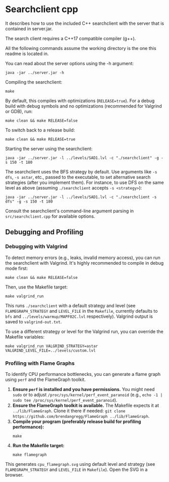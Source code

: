 # Searchclient cpp

It describes how to use the included C++ searchclient with the server that is contained in server.jar.

The search client requires a C++17 compatible compiler (g++).

All the following commands assume the working directory is the one this readme is located in.

You can read about the server options using the -h argument:

```
java -jar ../server.jar -h
```

Compiling the searchclient:
```
make
```

By default, this compiles with optimizations (`RELEASE=true`). For a debug build with debug symbols and no optimizations (recommended for Valgrind or GDB), run:
```
make clean && make RELEASE=false
```
To switch back to a release build:
```
make clean && make RELEASE=true
```

Starting the server using the searchclient:

```
java -jar ../server.jar -l ../levels/SAD1.lvl -c "./searchclient" -g -s 150 -t 180
```

The searchclient uses the BFS strategy by default. Use arguments like `-s dfs`, `-s astar`, etc., passed to the executable, to set alternative search strategies (after you implement them). For instance, to use DFS on the same level as above (assuming `./searchclient` accepts `-s <strategy>`):

```
java -jar ../server.jar -l ../levels/SAD1.lvl -c "./searchclient -s dfs" -g -s 150 -t 180
```
Consult the searchclient's command-line argument parsing in `src/searchclient.cpp` for available options.

## Debugging and Profiling

### Debugging with Valgrind

To detect memory errors (e.g., leaks, invalid memory access), you can run the searchclient with Valgrind. It's highly recommended to compile in debug mode first:

```
make clean && make RELEASE=false
```

Then, use the Makefile target:

```
make valgrind_run
```
This runs `./searchclient` with a default strategy and level (see `FLAMEGRAPH_STRATEGY` and `LEVEL_FILE` in the `Makefile`, currently defaults to `bfs` and `../levels/warmup/MAPF02C.lvl` respectively). Valgrind output is saved to `valgrind-out.txt`.

To use a different strategy or level for the Valgrind run, you can override the Makefile variables:
```
make valgrind_run VALGRIND_STRATEGY=astar VALGRIND_LEVEL_FILE=../levels/custom.lvl
```

### Profiling with Flame Graphs

To identify CPU performance bottlenecks, you can generate a flame graph using `perf` and the FlameGraph toolkit.

1.  **Ensure `perf` is installed and you have permissions.**
    You might need `sudo` or to adjust `/proc/sys/kernel/perf_event_paranoid` (e.g., `echo -1 | sudo tee /proc/sys/kernel/perf_event_paranoid`).
2.  **Ensure the FlameGraph toolkit is available.**
    The Makefile expects it at `../lib/FlameGraph`. Clone it there if needed: `git clone https://github.com/brendangregg/FlameGraph ../lib/FlameGraph`.
3.  **Compile your program (preferably release build for profiling performance):**
    ```
    make
    ```
4.  **Run the Makefile target:**
    ```
    make flamegraph
    ```
This generates `cpu_flamegraph.svg` using default level and strategy (see `FLAMEGRAPH_STRATEGY` and `LEVEL_FILE` in `Makefile`). Open the SVG in a browser.